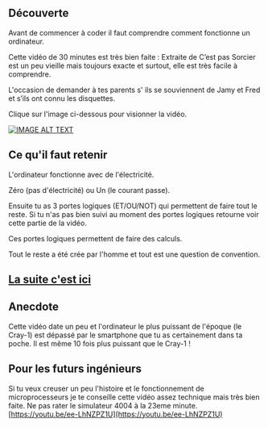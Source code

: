 ## Découverte

Avant de commencer à coder il faut comprendre comment fonctionne un ordinateur.

Cette vidéo de 30 minutes est très bien faite : Extraite de C’est pas Sorcier est un peu vieille mais toujours exacte et surtout, elle  est très facile à comprendre.


L'occasion de demander à tes parents s' ils se souviennent de Jamy et Fred et s’ils ont connu les disquettes.

Clique sur l'image ci-dessous pour visionner la vidéo.

[![IMAGE ALT TEXT](http://img.youtube.com/vi/c96KP5jZVYk/0.jpg)](http://www.youtube.com/watch?v=c96KP5jZVYk "# Ordinateur tout un programme - C'est pas sorcier")

## Ce qu'il faut retenir

L'ordinateur fonctionne avec de l'électricité. 

Zéro (pas d'électricité) ou Un (le courant passe).

Ensuite tu as 3 portes logiques (ET/OU/NOT) qui permettent de faire tout le reste. Si tu n'as pas bien suivi au moment des portes logiques retourne voir cette partie de la vidéo.

Ces portes logiques permettent de faire des calculs.

Tout le reste a été crée par l'homme et tout est une question de convention.

## [La suite c'est ici](02_Code.md)

## Anecdote

Cette vidéo date un peu et l'ordinateur le plus puissant de l'époque (le Cray-1) est dépassé par le smartphone que tu as certainement dans ta poche. Il est même 10 fois plus puissant que le Cray-1 !

## Pour les futurs ingénieurs

Si tu veux creuser un peu l'histoire et le fonctionnement de microprocesseurs je te conseille cette vidéo assez technique mais très bien faite. Ne pas rater le simulateur 4004 à la 23eme minute.
[https://youtu.be/ee-LhNZPZ1U](https://youtu.be/ee-LhNZPZ1U)
